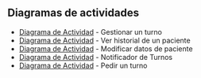 ## Diagramas de actividades

 - [Diagrama de Actividad](https://github.com/user-attachments/assets/a3c7ba60-6d6f-430d-b827-ed513df717e5) - Gestionar un turno   
 - [Diagrama de Actividad](https://github.com/user-attachments/assets/6efd6448-7855-4896-b76d-dc57b0301435) - Ver historial de un paciente
 - [Diagrama de Actividad](https://github.com/user-attachments/assets/3a9cbe2f-41b0-4f27-a4b6-dfcf9a26e031) - Modificar datos de paciente
 - [Diagrama de Actividad](https://github.com/user-attachments/assets/d7e4a0c8-2ae8-41f1-894e-fe79fa97209a) - Notificador de Turnos
 - [Diagrama de Actividad](https://github.com/user-attachments/assets/b893ccfe-d43e-4034-8861-4d538a4eecb0) - Pedir un turno

